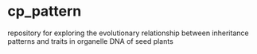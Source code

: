 # cp_pattern
repository for exploring the evolutionary relationship between inheritance patterns and traits in organelle DNA of seed plants
